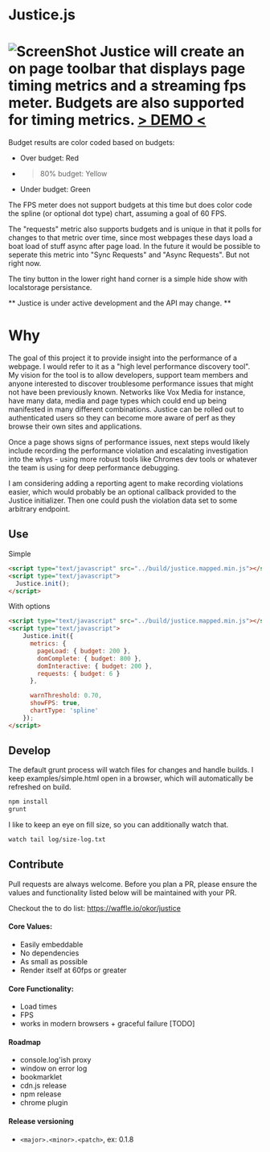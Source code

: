 Justice.js
==================================================
![ScreenShot](http://i.imgur.com/zKaj6fD.png)
Justice will create an on page toolbar that displays page timing metrics and a streaming fps meter. Budgets are also supported for timing metrics.
[> DEMO <](http://okor.github.io/justice/)
======

Budget results are color coded based on budgets:
  - Over budget:  Red
  - > 80% budget: Yellow
  - Under budget: Green

The FPS meter does not support budgets at this time but does color code the spline (or optional dot type) chart, assuming a goal of 60 FPS.

The "requests" metric also supports budgets and is unique in that it polls for changes to that metric over time, since most webpages these days load a boat load of stuff async after page load. In the future it would be possible to seperate this metric into "Sync Requests" and "Async Requests". But not right now.

The tiny button in the lower right hand corner is a simple hide show with localstorage persistance.


** Justice is under active development and the API may change. **


Why
===
The goal of this project it to provide insight into the performance of a webpage. I would refer to it as a "high level performance discovery tool". My vision for the tool is to allow developers, support team members and anyone interested to discover troublesome performance issues that might not have been previously known. Networks like Vox Media for instance, have many data, media and page types which could end up being manifested in many different combinations. Justice can be rolled out to authenticated users so they can become more aware of perf as they browse their own sites and applications.

Once a page shows signs of performance issues, next steps would likely include recording the performance violation and escalating investigation into the whys - using more robust tools like Chromes dev tools or whatever the team is using for deep performance debugging.

I am considering adding a reporting agent to make recording violations easier, which would probably be an optional callback provided to the Justice initializer. Then one could push the violation data set to some arbitrary endpoint.

## Use
Simple
```html
<script type="text/javascript" src="../build/justice.mapped.min.js"></script>
<script type="text/javascript">
  Justice.init();
</script>
```
With options
```html
<script type="text/javascript" src="../build/justice.mapped.min.js"></script>
<script type="text/javascript">
    Justice.init({
      metrics: {
        pageLoad: { budget: 200 },
        domComplete: { budget: 800 },
        domInteractive: { budget: 200 },
        requests: { budget: 6 }
      },

      warnThreshold: 0.70,
      showFPS: true,
      chartType: 'spline'
    });
</script>
```

## Develop
The default grunt process will watch files for changes and handle builds. I keep examples/simple.html open in a browser, which will automatically be refreshed on build.
```sh
npm install
grunt
```
I like to keep an eye on fill size, so you can additionally watch that.
```sh
watch tail log/size-log.txt
```


## Contribute
Pull requests are always welcome. Before you plan a PR, please ensure the values and functionality listed below will be maintained with your PR.

Checkout the to do list: https://waffle.io/okor/justice

#### Core Values:
  - Easily embeddable
  - No dependencies
  - As small as possible
  - Render itself at 60fps or greater


#### Core Functionality:
  - Load times
  - FPS
  - works in modern browsers + graceful failure [TODO]


#### Roadmap
  - console.log'ish proxy
  - window on error log
  - bookmarklet
  - cdn.js release
  - npm release
  - chrome plugin

#### Release versioning
  - `<major>.<minor>.<patch>`, ex: 0.1.8

